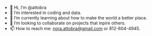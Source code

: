 - 👋 Hi, I’m @attobra
- 👀 I’m interested in coding and data.
- 🌱 I’m currently learning about how to make the world a better place.
- 💞️ I’m looking to collaborate on projects that inpire others.
- 📫 How to reach me: nora.attobra@gmail.com or 812-604-4945.

<!---
attobra/attobra is a ✨ special ✨ repository because its `README.md` (this file) appears on your GitHub profile.
You can click the Preview link to take a look at your changes.
--->
